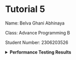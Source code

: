 # Tutorial 5

Name: Belva Ghani Abhinaya

Class: Advance Programming B

Student Number: 2306203526

<details>
<summary><b>Performance Testing Results</b></summary>

## 1. Performance Testing Results

### Test Plan 1: /all-student

#### View Results Tree
![view-results all-student.jpg](screenshots/view-results%20all-student.jpg)

#### View Results In Table
![view-results-in-table all-student.jpg](screenshots/view-results-in-table%20all-student.jpg)

#### Summary Report
![summary-report all-student.jpg](screenshots/summary-report%20all-student.jpg)

#### Graph Results
![graph-results all-student.jpg](screenshots/graph-results%20all-student.jpg)

#### CLI Test
![cli-test all-student.jpg](screenshots/cli-test%20all-student.jpg)

### Test Plan 2: /all-student-name

#### View Results Tree
![view-results-tree all-student-name.jpg](screenshots/view-results-tree%20all-student-name.jpg)

#### View Results In Table
![view-results-in-table all-student-name.jpg](screenshots/view-results-in-table%20all-student-name.jpg)

#### Summary Report
![summary-report all-student-name.jpg](screenshots/summary-report%20all-student-name.jpg)

#### Graph Results
![graph-results all-student-name.jpg](screenshots/graph-results%20all-student-name.jpg)

#### CLI Test
![cli-test all-student-name.jpg](screenshots/cli-test%20all-student-name.jpg)

### Test Plan 3: /highest-gpa

#### View Results Tree
![view-result-tree highest-gpa.jpg](screenshots/view-result-tree%20highest-gpa.jpg)

#### View Results In Table
![view-result-in-table highest-gpa.jpg](screenshots/view-result-in-table%20highest-gpa.jpg)

#### Summary Report
![summary-report highest-gpa.jpg](screenshots/summary-report%20highest-gpa.jpg)

#### Graph Results
![graph-results highest-gpa.jpg](screenshots/graph-results%20highest-gpa.jpg)

#### CLI Test
![cli-test highest-gpa.jpg](screenshots/cli-test%20highest-gpa.jpg)

</details>